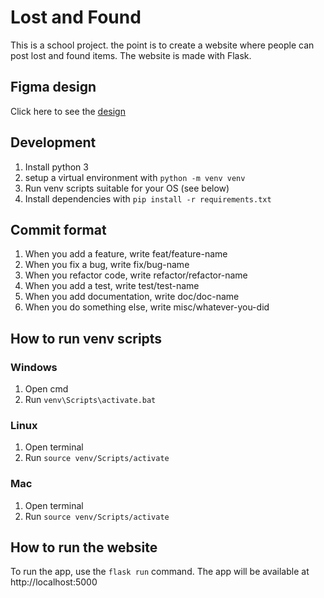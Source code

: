 # Lost and Found
This is a school project. the point is to create a website where people can post lost and found items. The website is made with Flask.
## Figma design
Click here to see the [design](https://www.figma.com/file/sxUL9oMPOYe11dPEOORgiB/Lost-and-found?type=design&node-id=0%3A1&mode=design&t=Bn8C9JIcW0TrOEYw-1)
## Development
1. Install python 3
2. setup a virtual environment with `python -m venv venv`
3. Run venv scripts suitable for your OS (see below)
4. Install dependencies with `pip install -r requirements.txt`
## Commit format
1. When you add a feature, write feat/feature-name
2. When you fix a bug, write fix/bug-name
3. When you refactor code, write refactor/refactor-name
4. When you add a test, write test/test-name
5. When you add documentation, write doc/doc-name
6. When you do something else, write misc/whatever-you-did
## How to run venv scripts
### Windows
1. Open cmd
2. Run `venv\Scripts\activate.bat`
### Linux
1. Open terminal
2. Run `source venv/Scripts/activate`
### Mac
1. Open terminal
2. Run `source venv/Scripts/activate`
## How to run the website
To run the app, use the `flask run` command.
The app will be available at http://localhost:5000